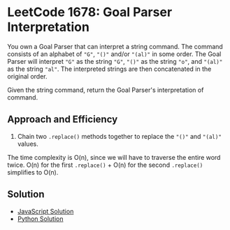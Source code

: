 # LeetCode 1678: Goal Parser Interpretation

You own a Goal Parser that can interpret a string command. The command consists of an alphabet of `"G"`, `"()"` and/or `"(al)"` in some order. The Goal Parser will interpret `"G"` as the string `"G"`, `"()"` as the string `"o"`, and `"(al)"` as the string `"al"`. The interpreted strings are then concatenated in the original order.

Given the string command, return the Goal Parser's interpretation of command.

## Approach and Efficiency
1. Chain two `.replace()` methods together to replace the `"()"` and `"(al)"` values.

The time complexity is O(n), since we will have to traverse the entire word twice. O(n) for the first `.replace()` + O(n) for the second `.replace()` simplifies to O(n).

## Solution
- [JavaScript Solution](../../../../javascript/strings/goalParser/README.md)
- [Python Solution](./goal_parser.py)